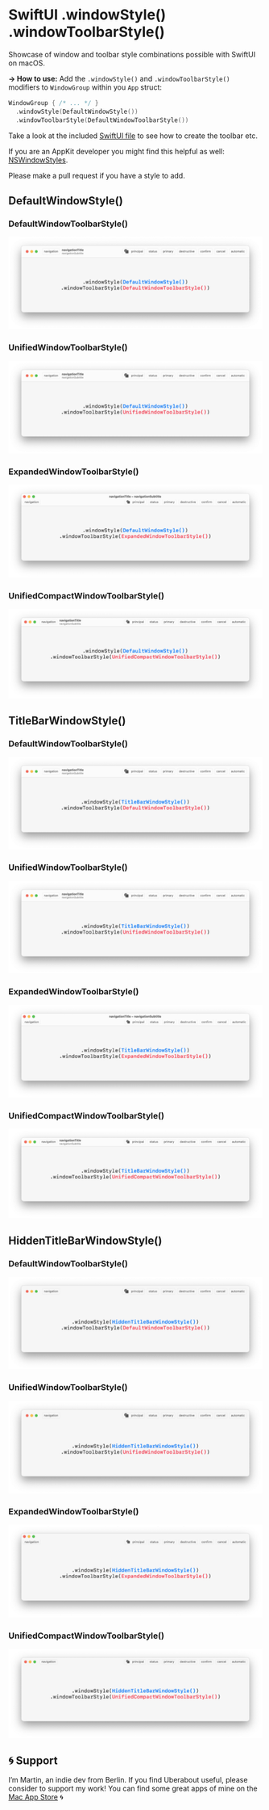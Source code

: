 # SwiftUI .windowStyle() .windowToolbarStyle()

Showcase of window and toolbar style combinations possible with SwiftUI on macOS.

**→ How to use:** Add the `.windowStyle()` and `.windowToolbarStyle()` modifiers to `WindowGroup` within you `App` struct: 
```swift
WindowGroup { /* ... */ }
  .windowStyle(DefaultWindowStyle())
  .windowToolbarStyle(DefaultWindowToolbarStyle())
```

Take a look at the included [SwiftUI file](https://github.com/martinlexow/SwiftUIWindowStyles/blob/main/SwiftUIWindowStylesApp.swift) to see how to create the toolbar etc.

If you are an AppKit developer you might find this helpful as well: [NSWindowStyles](https://github.com/lukakerr/NSWindowStyles).

Please make a pull request if you have a style to add.

## DefaultWindowStyle()

### DefaultWindowToolbarStyle()
![](previews/1-1.png)

### UnifiedWindowToolbarStyle()
![](previews/1-2.png)

### ExpandedWindowToolbarStyle()
![](previews/1-3.png)

### UnifiedCompactWindowToolbarStyle()
![](previews/1-4.png)


## TitleBarWindowStyle()

### DefaultWindowToolbarStyle()
![](previews/2-1.png)

### UnifiedWindowToolbarStyle()
![](previews/2-2.png)

### ExpandedWindowToolbarStyle()
![](previews/2-3.png)

### UnifiedCompactWindowToolbarStyle()
![](previews/2-4.png)


## HiddenTitleBarWindowStyle()

### DefaultWindowToolbarStyle()
![](previews/3-1.png)

### UnifiedWindowToolbarStyle()
![](previews/3-2.png)

### ExpandedWindowToolbarStyle()
![](previews/3-3.png)

### UnifiedCompactWindowToolbarStyle()
![](previews/3-4.png)


## 🌀 Support
I’m Martin, an indie dev from Berlin. If you find Uberabout useful, please consider to support my work! You can find some great apps of mine on the [Mac App Store](https://apps.apple.com/developer/id955848754) 🌀
